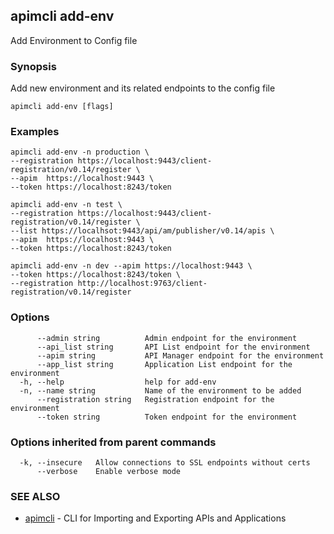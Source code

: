 ## apimcli add-env

Add Environment to Config file

### Synopsis


Add new environment and its related endpoints to the config file

```
apimcli add-env [flags]
```

### Examples

```
apimcli add-env -n production \
--registration https://localhost:9443/client-registration/v0.14/register \
--apim  https://localhost:9443 \
--token https://localhost:8243/token

apimcli add-env -n test \
--registration https://localhost:9443/client-registration/v0.14/register \
--list https://localhsot:9443/api/am/publisher/v0.14/apis \
--apim  https://localhost:9443 \
--token https://localhost:8243/token

apimcli add-env -n dev --apim https://localhost:9443 \
--token	https://localhost:8243/token \
--registration http://localhost:9763/client-registration/v0.14/register
```

### Options

```
      --admin string          Admin endpoint for the environment
      --api_list string       API List endpoint for the environment
      --apim string           API Manager endpoint for the environment
      --app_list string       Application List endpoint for the environment
  -h, --help                  help for add-env
  -n, --name string           Name of the environment to be added
      --registration string   Registration endpoint for the environment
      --token string          Token endpoint for the environment
```

### Options inherited from parent commands

```
  -k, --insecure   Allow connections to SSL endpoints without certs
      --verbose    Enable verbose mode
```

### SEE ALSO
* [apimcli](apimcli.md)	 - CLI for Importing and Exporting APIs and Applications

